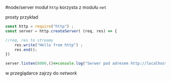 #node/server 
moduł `http` korzysta z modułu `net`

prosty przykład
```js
const http = require("http") ;
const server = http.createServer( (req, res) => {

//req, res to streamy
	res.write("Hello from http") ;
	res.end();
})

server.listen(8000,()=>console.log("Serwer pod adresem http://localhost:8000")) ;
```
w przeglądarce zajrzy do *network*










